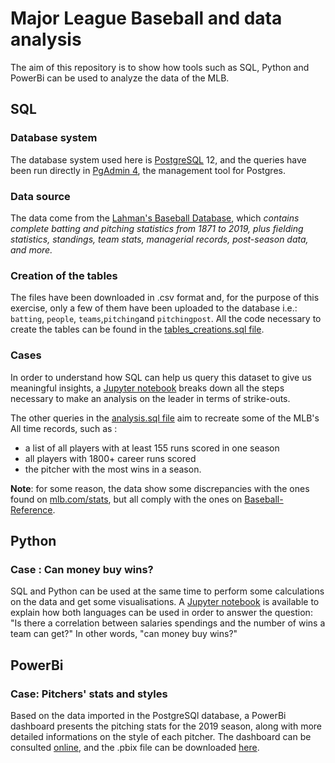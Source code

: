 # Major League Baseball and data analysis
The aim of this repository is to show how tools such as SQL, Python and PowerBi can be used to analyze the data of the MLB.

## SQL

### Database system
The database system used here is [PostgreSQL](https://www.postgresql.org/about/) 12, and the queries have been run directly in [PgAdmin 4](https://www.pgadmin.org/), the management tool for Postgres.

### Data source

The data come from the [Lahman's Baseball Database](http://www.seanlahman.com/baseball-archive/statistics/), which *contains complete batting and pitching statistics from 1871 to 2019, plus fielding statistics, standings, team stats, managerial records, post-season data, and more.*

### Creation of the tables

The files have been downloaded in .csv format and, for the purpose of this exercise, only a few of them have been uploaded to the database i.e.: `batting`, `people`, `teams`,`pitching`and `pitchingpost`. All the code necessary to create the tables can be found in the [tables_creations.sql file](https://github.com/Nicotops/SQL-and-the-Major-League-Baseball/blob/master/tables_creation.sql).

### Cases

In order to understand how SQL can help us query this dataset to give us meaningful insights, a [Jupyter notebook](https://github.com/Nicolas-Schonau/SQL-Python-and-the-Major-League-Baseball/blob/master/guide_to_query_the_data_with_sql.ipynb) breaks down all the steps necessary to make an analysis on the leader in terms of strike-outs.

The other queries in the [analysis.sql file](https://github.com/Nicotops/SQL-and-the-Major-League-Baseball/blob/master/analysis.sql) aim to recreate some of the MLB's All time records, such as :
- a list of all players with at least 155 runs scored in one season
- all players with 1800+ career runs scored 
- the pitcher with the most wins in a season.

**Note**: for some reason, the data show some discrepancies with the ones found on [mlb.com/stats](https://www.mlb.com/stats/), but all comply with the ones on [Baseball-Reference](https://www.baseball-reference.com/).

## Python

### Case : Can money buy wins?

SQL and Python can be used at the same time to perform some calculations on the data and get some visualisations. A [Jupyter notebook](https://github.com/Nicolas-Schonau/SQL-Python-and-the-Major-League-Baseball/blob/master/wins_payroll_correlation.ipynb) is available to explain how both languages can be used in order to answer the question: "Is there a correlation between salaries spendings and the number of wins a team can get?" In other words, "can money buy wins?"

## PowerBi

### Case: Pitchers' stats and styles

Based on the data imported in the PostgreSQl database, a PowerBi dashboard presents the pitching stats for the 2019 season, along with more detailed informations on the style of each pitcher. The dashboard can be consulted [online](https://app.powerbi.com/view?r=eyJrIjoiNjU4ZGQ3ZGItMTY4MC00NDE5LWFjN2ItY2FkZDM2NWY3NTg2IiwidCI6IjU2OTI1ZTJjLWVjZmYtNDllYi1iYmYwLWU2YTNiM2NmYzg1YyJ9), and the .pbix file can be downloaded [here](https://github.com/Nicolas-Schonau/sports-data-analysis/blob/master/Pitching_stats_and_styles.pbix).

